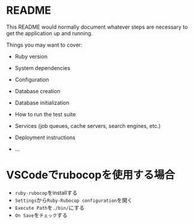 # README

This README would normally document whatever steps are necessary to get the
application up and running.

Things you may want to cover:

* Ruby version

* System dependencies

* Configuration

* Database creation

* Database initialization

* How to run the test suite

* Services (job queues, cache servers, search engines, etc.)

* Deployment instructions

* ...

# VSCodeでrubocopを使用する場合
* `ruby-rubocop`をinstallする
* `Settings`から`Ruby-Rubocop configuration`を開く
* `Execute Path`を`./bin/`にする
* `On Save`を`チェック`する
